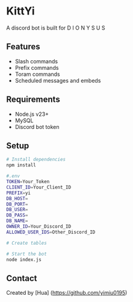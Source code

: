 # KittYi

A discord bot is built for D I O N Y S U S


## Features

- Slash commands
- Prefix commands
- Toram commands
- Scheduled messages and embeds


## Requirements

- Node.js v23+
- MySQL
- Discord bot token


## Setup

```bash
# Install dependencies
npm install

#.env
TOKEN=Your_Token
CLIENT_ID=Your_Client_ID
PREFIX=yi
DB_HOST=
DB_PORT=
DB_USER=
DB_PASS=
DB_NAME=
OWNER_ID=Your_Discord_ID
ALLOWED_USER_IDS=Other_Discord_ID

# Create tables

# Start the bot
node index.js
```


## Contact
Created by [Hua] (https://github.com/yimiu0195)